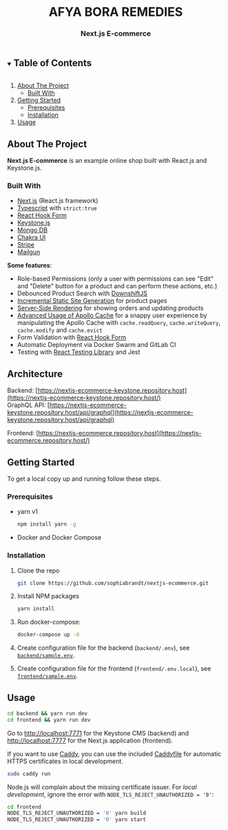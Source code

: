 <!-- PROJECT LOGO -->
  <h1 align="center">AFYA BORA REMEDIES</h1>
  <h3 align="center">Next.js E-commerce</h3>

<!-- TABLE OF CONTENTS -->
<details open="open">
  <summary><h2 style="display: inline-block">Table of Contents</h2></summary>
  <ol>
   <li>
    <a href="#about-the-project">About The Project</a>
     <ul>
        <li><a href="#built-with">Built With</a></li>
      </ul>
    </li>
    <li>
      <a href="#getting-started">Getting Started</a>
      <ul>
        <li><a href="#prerequisites">Prerequisites</a></li>
        <li><a href="#installation">Installation</a></li>
      </ul>
     </li>
    <li><a href="#usage">Usage</a></li>
  </ol>
</details>

<!-- ABOUT THE PROJECT -->

## About The Project

**Next.js E-commerce** is an example online shop built with React.js and Keystone.js.

### Built With

- [Next.js](https://nextjs.org/) (React.js framework)
- [Typescript](https://www.typescriptlang.org/) with `strict:true`
- [React Hook Form](https://react-hook-form.com/)
- [Keystone.js](https://www.keystonejs.com/)
- [Mongo DB](https://www.mongodb.com/cloud/atlas)
- [Chakra UI](https://chakra-ui.com/)
- [Stripe](https://stripe.com)
- [Mailgun](https://mailgun.com)

**Some features**:

- Role-based Permissions (only a user with permissions can see "Edit" and "Delete" button for a product and can perform these actions, etc.)
- Debounced Product Search with [DownshiftJS](https://github.com/downshift-js/downshift)
- [Incremental Static Site Generation](https://nextjs.org/docs/basic-features/data-fetching#incremental-static-regeneration) for product pages
- [Server-Side Rendering](https://nextjs.org/docs/basic-features/pages#server-side-rendering) for showing orders and updating products
- [Advanced Usage of Apollo Cache](https://www.apollographql.com/docs/react/caching/cache-configuration/) for a snappy user experience by manipulating the Apollo Cache with `cache.readQuery`, `cache.writeQuery`, `cache.modify` and `cache.evict`
- Form Validation with [React Hook Form](https://react-hook-form.com/)
- Automatic Deployment via Docker Swarm and GitLab CI
- Testing with [React Testing Library](https://testing-library.com/docs/react-testing-library/intro/) and Jest

<!-- ARCHITECTURE -->

## Architecture


Backend: [https://nextjs-ecommerce-keystone.repository.host](https://nextjs-ecommerce-keystone.repository.host/)  
GraphQL API: [https://nextjs-ecommerce-keystone.repository.host/api/graphql](https://nextjs-ecommerce-keystone.repository.host/api/graphql)  

Frontend: [https://nextjs-ecommerce.repository.host](https://nextjs-ecommerce.repository.host/)



<!-- GETTING STARTED -->

## Getting Started

To get a local copy up and running follow these steps.

### Prerequisites

- yarn v1

  ```sh
  npm install yarn -g
  ```

- Docker and Docker Compose

### Installation

1. Clone the repo

   ```sh
   git clone https://github.com/sophiabrandt/nextjs-ecommerce.git
   ```

2. Install NPM packages

   ```sh
   yarn install
   ```

3. Run docker-compose:

   ```sh
   docker-compose up -d
   ```

4. Create configuration file for the backend (`backend/.env`), see [`backend/sample.env`](./backend/sample.env).

5. Create configuration file for the frontend (`frontend/.env.local`), see [`frontend/sample.env`](./frontend/sample.env).
<!-- USAGE EXAMPLES -->

## Usage

```sh
cd backend && yarn run dev
cd frontend && yarn run dev
```

Go to [http://localhost:7771](http://localhost:7771) for the Keystone CMS (backend) and [http://localhost:7777](http://localhost:7777) for the Next.js application (frontend).

If you want to use [Caddy](https://caddyserver.com/), you can use the included [Caddyfile](Caddyfile) for automatic HTTPS certificates in local development.

```sh
sudo caddy run
```

Node.js will complain about the missing certificate issuer. For _local development_, ignore the error with `NODE_TLS_REJECT_UNAUTHORIZED = '0'`:


```sh
cd frontend
NODE_TLS_REJECT_UNAUTHORIZED = '0' yarn build
NODE_TLS_REJECT_UNAUTHORIZED = '0' yarn start
```

